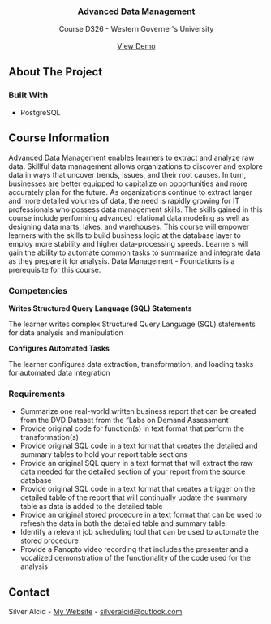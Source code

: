 <a id="readme-top"></a>

<h3 align="center">Advanced Data Management</h3>

  <p align="center">
    Course D326 - Western Governer's University
    <br />
    <br />
    <a href="https://github.com/github_username/repo_name">View Demo</a>
</div>


<!-- ABOUT THE PROJECT -->
## About The Project



### Built With

* PostgreSQL


## Course Information

Advanced Data Management enables learners to extract and analyze raw data. Skillful data management allows organizations to discover and explore data in ways that uncover trends, issues, and their root causes. In turn, businesses are better equipped to capitalize on opportunities and more accurately plan for the future. As organizations continue to extract larger and more detailed volumes of data, the need is rapidly growing for IT professionals who possess data management skills. The skills gained in this course include performing advanced relational data modeling as well as designing data marts, lakes, and warehouses. This course will empower learners with the skills to build business logic at the database layer to employ more stability and higher data-processing speeds. Learners will gain the ability to automate common tasks to summarize and integrate data as they prepare it for analysis. Data Management - Foundations is a prerequisite for this course.

### Competencies

**Writes Structured Query Language (SQL) Statements**

The learner writes complex Structured Query Language (SQL) statements for data analysis and manipulation

**Configures Automated Tasks**

The learner configures data extraction, transformation, and loading tasks for automated data integration

### Requirements

* Summarize one real-world written business report that can be created from the DVD Dataset from the “Labs on Demand Assessment
* Provide original code for function(s) in text format that perform the transformation(s)
* Provide original SQL code in a text format that creates the detailed and summary tables to hold your report table sections
* Provide an original SQL query in a text format that will extract the raw data needed for the detailed section of your report from the source database
* Provide original SQL code in a text format that creates a trigger on the detailed table of the report that will continually update the summary table as data is added to the detailed table
* Provide an original stored procedure in a text format that can be used to refresh the data in both the detailed table and summary table.
* Identify a relevant job scheduling tool that can be used to automate the stored procedure
* Provide a Panopto video recording that includes the presenter and a vocalized demonstration of the functionality of the code used for the analysis



<!-- CONTACT -->
## Contact

Silver Alcid - [My Website](https://silveralcid.com) - silveralcid@outlook.com
